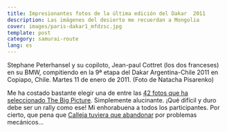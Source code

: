 ```yaml
---
title: Impresionantes fotos de la última edición del Dakar  2011
description: Las imágenes del desierto me recuerdan a Mongolia
cover: images/paris-dakar1_mfdzsc.jpg
template: post
category: samurai-route
lang: es
---
```


Stephane Peterhansel y su copiloto, Jean-paul Cottret (los dos franceses) en su BMW, compitiendo en la 9ª etapa del Dakar Argentina-Chile 2011 en Copiapo, Chile. Martes 11 de enero de 2011. (Foto de Natacha Pisarenko)

Me ha costado bastante elegir una de entre las [42 fotos que ha seleccionado The Big Picture](http://www.boston.com/bigpicture/2011/01/dakar_2011.html). Simplemente alucinante. ¡Qué difícil y duro debe ser un rally como ese! Mi enhorabuena a todos los participantes. Por cierto, que pena que [Calleja tuviera que abandonar](http://www.elmundo.es/elmundo/2011/01/11/television/1294772382.html) por problemas mecánicos…
